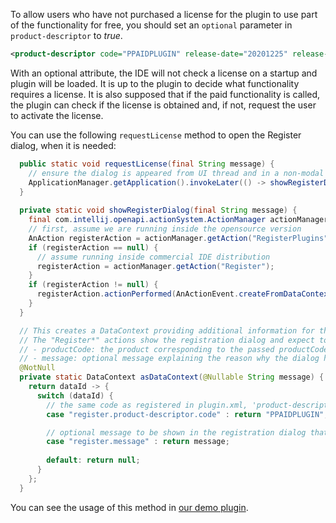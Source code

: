 [//]: # (title: Free functionality in a paid plugin)

To allow users who have not purchased a license for the plugin to use part of the functionality for free, you should set an `optional` parameter in `product-descriptor` to *true*.

 ```xml
 <product-descriptor code="PPAIDPLUGIN" release-date="20201225" release-version="20201" optional="true"/>
 ```
With an optional attribute, the IDE will not check a license on a startup and plugin will be loaded.
It is up to the plugin to decide what functionality requires a license. It is also supposed that if the paid functionality is called, the plugin can check if the license is obtained and, if not, request the user to activate the license.

You can use the following `requestLicense` method to open the Register dialog, when it is needed:

```Java
  public static void requestLicense(final String message) {
    // ensure the dialog is appeared from UI thread and in a non-modal context
    ApplicationManager.getApplication().invokeLater(() -> showRegisterDialog(message), ModalityState.NON_MODAL);
  }
  
  private static void showRegisterDialog(final String message) {
    final com.intellij.openapi.actionSystem.ActionManager actionManager = com.intellij.openapi.actionSystem.ActionManager.getInstance();
    // first, assume we are running inside the opensource version
    AnAction registerAction = actionManager.getAction("RegisterPlugins");
    if (registerAction == null) {
      // assume running inside commercial IDE distribution
      registerAction = actionManager.getAction("Register");
    }
    if (registerAction != null) {
      registerAction.actionPerformed(AnActionEvent.createFromDataContext("", new Presentation(), asDataContext(message)));
    }
  }

  // This creates a DataContext providing additional information for the license UI
  // The "Register*" actions show the registration dialog and expect to find this additional data in the DataContext passed to the action
  // - productCode: the product corresponding to the passed productCode will be pre-selected in the opened dialog
  // - message: optional message explaining the reason why the dialog has been shown
  @NotNull
  private static DataContext asDataContext(@Nullable String message) {
    return dataId -> {
      switch (dataId) {
        // the same code as registered in plugin.xml, 'product-descriptor' tag
        case "register.product-descriptor.code" : return "PPAIDPLUGIN";

        // optional message to be shown in the registration dialog that appears
        case "register.message" : return message;
        
        default: return null;
      }
    };
  }
```
You can see the usage of this method in [our demo plugin](https://github.com/JetBrains/marketplace-makemecoffee-plugin/blob/51208c42e2692cee1843595f345a2319caa5660a/src/main/java/actions/MakeCoffeeAction.java#L81).